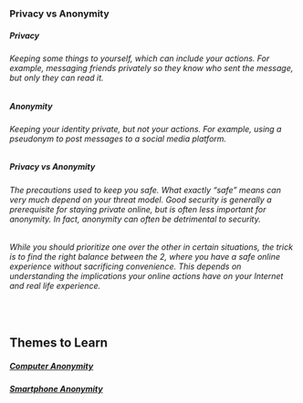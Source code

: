 ### Privacy vs Anonymity

##### Privacy
###### Keeping some things to yourself, which can include your actions. For example, messaging friends privately so they know who sent the message, but only they can read it. 

##### Anonymity
###### Keeping your identity private, but not your actions. For example, using a pseudonym to post messages to a social media platform.

##### Privacy vs Anonymity
###### The precautions used to keep you safe. What exactly “safe” means can very much depend on your threat model. Good security is generally a prerequisite for staying private online, but is often less important for anonymity. In fact, anonymity can often be detrimental to security.
###### While you should prioritize one over the other in certain situations, the trick is to find the right balance between the 2, where you have a safe online experience without sacrificing convenience. This depends on understanding the implications your online actions have on your Internet and real life experience.



<br>



## Themes to Learn

<h5><a href="https://gcab156.github.io/How-to-be-Anonymous/assets/dir/computer">Computer Anonymity</a></h5>
<h5><a href="https://gcab156.github.io/How-to-be-Anonymous/assets/dir/android">Smartphone Anonymity</a></h5>

<p> </p>
<p> </p>
<p> </p>
<p> </p>

<br>

<p> </p>
<p> </p>
<p> </p>
<p> </p>

<br>

<p> </p>
<p> </p>
<p> </p>
<p> </p>

<br>

<p> </p>
<p> </p>
<p> </p>
<p> </p>

<br>

<p> </p>
<p> </p>
<p> </p>
<p> </p>

<br>

<p> </p>
<p> </p>
<p> </p>
<p> </p>

<br>

<p> </p>
<p> </p>
<p> </p>
<p> </p>

<br>

<p> </p>
<p> </p>
<p> </p>
<p> </p>

<br>

<p> </p>
<p> </p>
<p> </p>
<p> </p>
